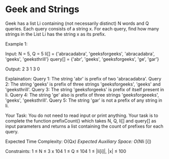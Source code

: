 # Geek and Strings

Geek has a list Li containing (not necessarily distinct) N words and Q queries. Each query consists of a string x. For each query, find how many strings in the List Li has the string x as its prefix. 

Example 1:

Input: 
N = 5, Q = 5
li[] = {'abracadabra', 'geeksforgeeks', 
      'abracadabra', 'geeks', 'geeksthrill'}
query[] = {'abr', 'geeks', 'geeksforgeeks', 
         'ge', 'gar'}

Output: 2 3 1 3 0

Explaination: 
Query 1: The string 'abr' is prefix of 
two 'abracadabra'. 
Query 2: The string 'geeks' is prefix of three 
strings 'geeksforgeeks', 'geeks' and 'geeksthrill'. 
Query 3: The string 'geeksforgeeks' is prefix 
of itself present in li. 
Query 4: The string 'ge' also is prefix of three 
strings 'geeksforgeeeks', 'geeks', 'geeksthrill'. 
Query 5: The string 'gar' is not a prefix of any 
string in li.

Your Task:
You do not need to read input or print anything. Your task is to complete the function prefixCount() which takes N, Q, li[] and query[] as input parameters and returns a list containing the count of prefixes for each query. 


Expected Time Complexity: O(Q*x)
Expected Auxiliary Space: O(N*li [i])


Constraints:
1 ≤ N ≤ 3 x 104
1 ≤ Q ≤ 104
1 ≤ |li[i]|, |x| ≤ 100  
